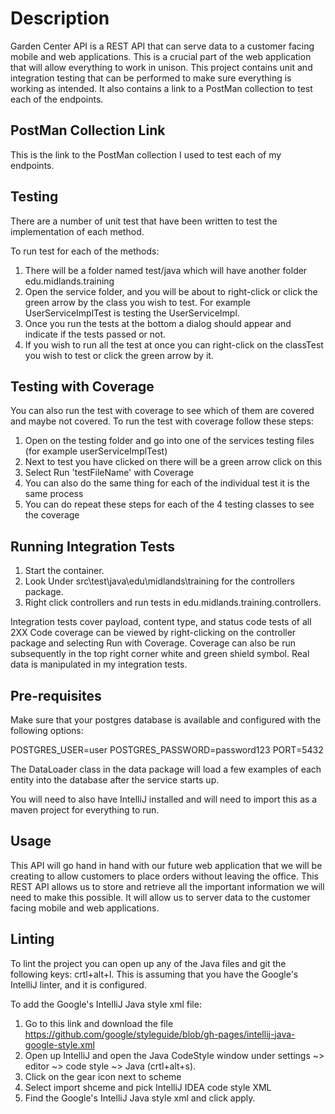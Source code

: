 # Description

Garden Center API is a REST API that can serve data to a customer facing mobile and web
applications. This is a crucial part of the web application that will allow everything to work in
unison. This project contains unit and integration testing that can be performed to make sure
everything is working as intended. It also contains a link to a PostMan collection to test each of
the endpoints.

## PostMan Collection Link

This is the link to the PostMan collection I used to test each of my endpoints.

## Testing

There are a number of unit test that have been written to test the implementation of each method.

To run test for each of the methods:

1. There will be a folder named test/java which will have another folder edu.midlands.training
2. Open the service folder, and you will be about to right-click or click the green arrow by the
   class you wish to test. For example UserServiceImplTest is testing the UserServiceImpl.
3. Once you run the tests at the bottom a dialog should appear and indicate if the tests passed or
   not.
4. If you wish to run all the test at once you can right-click on the classTest you wish to test or
   click the green arrow by it.

## Testing with Coverage

You can also run the test with coverage to see which of them are covered and maybe not covered. To
run the test with coverage follow these steps:

1. Open on the testing folder and go into one of the services testing files (for example
   userServiceImplTest)
2. Next to test you have clicked on there will be a green arrow click on this
3. Select Run 'testFileName' with Coverage
4. You can also do the same thing for each of the individual test it is the same process
5. You can do repeat these steps for each of the 4 testing classes to see the coverage

## Running Integration Tests

1. Start the container.
2. Look Under src\test\java\edu\midlands\training for the controllers package.
3. Right click controllers and run tests in edu.midlands.training.controllers. 

Integration tests cover payload, content type, and status code tests of all 2XX
Code coverage can be viewed by right-clicking on the controller package and selecting Run with
Coverage.
Coverage can also be run subsequently in the top right corner white and green shield symbol.
Real data is manipulated in my integration tests.

## Pre-requisites

Make sure that your postgres database is available and configured with the following options:

POSTGRES_USER=user
POSTGRES_PASSWORD=password123
PORT=5432

The DataLoader class in the data package will load a few examples of each entity into the
database after the service starts up.

You will need to also have IntelliJ installed and will need to import this as a maven project for
everything to run.

## Usage

This API will go hand in hand with our future web application that we will be creating to allow
customers to place orders without leaving the office. This REST API allows us to store and retrieve
all the important information we will need to make this possible. It will allow us to server data
to the customer facing mobile and web applications.

## Linting

To lint the project you can open up any of the Java files and git the following keys: crtl+alt+l.
This is assuming that you have the Google's IntelliJ linter, and it is configured.

To add the Google's IntelliJ Java style xml file:

1. Go to this link and download the
   file https://github.com/google/styleguide/blob/gh-pages/intellij-java-google-style.xml
2. Open up IntelliJ and open the Java CodeStyle window under settings ~> editor ~> code style ~>
   Java (crtl+alt+s).
3. Click on the gear icon next to scheme
4. Select import shceme and pick IntelliJ IDEA code style XML
5. Find the Google's IntelliJ Java style xml and click apply.
